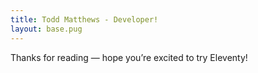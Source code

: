 ```yaml
---
title: Todd Matthews - Developer!
layout: base.pug
---
```


Thanks for reading — hope you’re excited to try Eleventy!